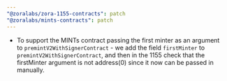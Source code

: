 ```yaml
---
"@zoralabs/zora-1155-contracts": patch
"@zoralabs/mints-contracts": patch
---
```


- To support the MINTs contract passing the first minter as an argument to `premintV2WithSignerContract` - we add the field `firstMinter` to `premintV2WithSignerContract`, and then in the 1155 check that the firstMinter argument is not address(0) since it now can be passed in manually.


